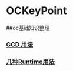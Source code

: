 # OCKeyPoint
##oc基础知识整理
### [GCD 用法](https://github.com/JiWuChao/OCKeyPoint/tree/master/GCD_Queue)
### [几种Runtime用法](https://github.com/JiWuChao/OCKeyPoint/tree/master/Runtime)
